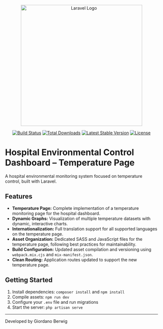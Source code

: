 <p align="center"><a href="https://laravel.com" target="_blank"><img src="https://raw.githubusercontent.com/laravel/art/master/logo-lockup/5%20SVG/2%20CMYK/1%20Full%20Color/laravel-logolockup-cmyk-red.svg" width="400" alt="Laravel Logo"></a></p>

<p align="center">
<a href="https://github.com/laravel/framework/actions"><img src="https://github.com/laravel/framework/workflows/tests/badge.svg" alt="Build Status"></a>
<a href="https://packagist.org/packages/laravel/framework"><img src="https://img.shields.io/packagist/dt/laravel/framework" alt="Total Downloads"></a>
<a href="https://packagist.org/packages/laravel/framework"><img src="https://img.shields.io/packagist/v/laravel/framework" alt="Latest Stable Version"></a>
<a href="https://packagist.org/packages/laravel/framework"><img src="https://img.shields.io/packagist/l/laravel/framework" alt="License"></a>
</p>

# Hospital Environmental Control Dashboard – Temperature Page

A hospital environmental monitoring system focused on temperature control, built with Laravel.

## Features

- **Temperature Page:** Complete implementation of a temperature monitoring page for the hospital dashboard.
- **Dynamic Graphs:** Visualization of multiple temperature datasets with dynamic, interactive charts.
- **Internationalization:** Full translation support for all supported languages on the temperature page.
- **Asset Organization:** Dedicated SASS and JavaScript files for the temperature page, following best practices for maintainability.
- **Build Configuration:** Updated asset compilation and versioning using `webpack.mix.cjs` and `mix-manifest.json`.
- **Clean Routing:** Application routes updated to support the new temperature page.

## Getting Started

1. Install dependencies: `composer install` and `npm install`
2. Compile assets: `npm run dev`
3. Configure your `.env` file and run migrations
4. Start the server: `php artisan serve`

---
Developed by Giordano Berwig
